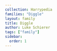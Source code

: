 ```yaml
---
collection: Harrypedia
families: "Diggle"
layout: family
title: Diggle
author: Luke Schierer
tags: ["family"]
sidebar:
  order: 1
---
```

